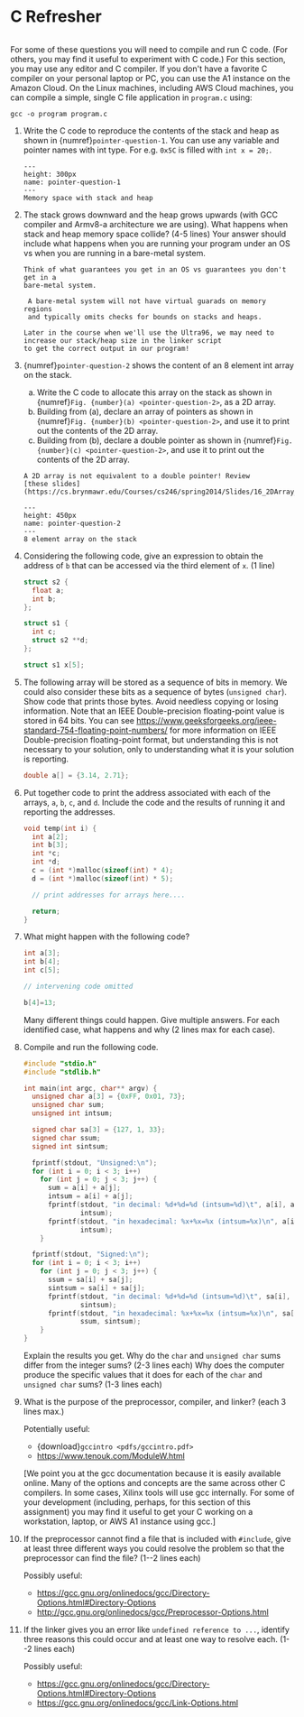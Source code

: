 # C Refresher
<style type="text/css">
    ol { list-style-type: decimal; }
    ol ol { list-style-type: lower-alpha; }
    ol ol ol { list-style-type: lower-roman; }
</style>

```{include} ../common/aws_caution.md
```
For some of these questions you will need to compile and run C code.
(For others, you may find it useful to experiment with C code.)
For this section, you may use any editor and C compiler.
If you don't have a favorite C compiler on your personal laptop or PC, you
can use the A1 instance on the Amazon Cloud. On the Linux machines, including AWS
Cloud machines, you can compile a simple, single C file application in `program.c` using:
```
gcc -o program program.c
```

1. Write the C code to reproduce the contents of the stack and heap
as shown in {numref}`pointer-question-1`. You can use any variable and pointer names with int type. For e.g. `0x5C` is filled with `int x = 20;`.
    ```{figure} images/memory_map_1.png
    ---
    height: 300px
    name: pointer-question-1
    ---
    Memory space with stack and heap
    ```

2. The stack grows downward and the heap grows upwards
(with GCC compiler and Armv8-a architecture we are using).
What happens when stack and heap memory space collide? (4-5 lines)
Your answer should include what happens when you are running your
program under an OS vs when you are running in a bare-metal system.
    ```{hint}
    Think of what guarantees you get in an OS vs guarantees you don't get in a
    bare-metal system.

     A bare-metal system will not have virtual guarads on memory regions
     and typically omits checks for bounds on stacks and heaps.
    
    Later in the course when we'll use the Ultra96, we may need to
    increase our stack/heap size in the linker script
    to get the correct output in our program!
    ```

3. {numref}`pointer-question-2` shows the content of an 8 element int array on the stack.
    1. Write the C code to allocate this array on the stack as shown in {numref}`Fig. {number}(a) <pointer-question-2>`, as a 2D array.
    2. Building from (a), declare an array of pointers as shown in {numref}`Fig. {number}(b) <pointer-question-2>`, and use it to print out the contents of the 2D array.
    3. Building from (b), declare a double pointer as shown in {numref}`Fig. {number}(c) <pointer-question-2>`, and use it to print out the contents of the 2D array.
      ```{hint}
      A 2D array is not equivalent to a double pointer! Review
      [these slides](https://cs.brynmawr.edu/Courses/cs246/spring2014/Slides/16_2DArray_Pointers.pdf).
      ```
    ```{figure} images/memory_map_2.png
    ---
    height: 450px
    name: pointer-question-2
    ---
    8 element array on the stack
    ```

4. Considering the following code, give an expression to obtain
the address of `b` that can be accessed via the third
element of `x`. (1 line)
    ```C
    struct s2 {
      float a;
      int b;
    };
    
    struct s1 {
      int c;
      struct s2 **d;
    };
    
    struct s1 x[5];
    ```

5. The following array will be stored as a sequence of bits in
memory.  We could also consider these bits as a sequence
of bytes (`unsigned char`).  Show code that prints those
bytes.   Avoid needless copying or losing information.
Note that an IEEE Double-precision floating-point value is
stored in 64 bits.  You can see
<https://www.geeksforgeeks.org/ieee-standard-754-floating-point-numbers/>
for more information on IEEE Double-precision
floating-point format, but understanding this is not
necessary to your solution, only to understanding what it is
your solution is reporting.
    ```C
    double a[] = {3.14, 2.71};
    ```

6. Put together code to print the address associated with each of the
arrays, `a`, `b`, `c`, and `d`.
Include the code and the results of running it and reporting the addresses.
    ```C
    void temp(int i) {
      int a[2];
      int b[3];
      int *c;
      int *d;
      c = (int *)malloc(sizeof(int) * 4);
      d = (int *)malloc(sizeof(int) * 5);
    
      // print addresses for arrays here....
    
      return;
    }
    ```
7. What might happen with the following code?
    ```C
    int a[3];
    int b[4];
    int c[5];

    // intervening code omitted

    b[4]=13;
    ```
    Many different things could happen.  Give multiple answers.  For each
    identified case, what happens and why (2 lines max for each case).


8. Compile and run the following code.
    ```C
    #include "stdio.h"
    #include "stdlib.h"
    
    int main(int argc, char** argv) {
      unsigned char a[3] = {0xFF, 0x01, 73};
      unsigned char sum;
      unsigned int intsum;
    
      signed char sa[3] = {127, 1, 33};
      signed char ssum;
      signed int sintsum;
    
      fprintf(stdout, "Unsigned:\n");
      for (int i = 0; i < 3; i++)
        for (int j = 0; j < 3; j++) {
          sum = a[i] + a[j];
          intsum = a[i] + a[j];
          fprintf(stdout, "in decimal: %d+%d=%d (intsum=%d)\t", a[i], a[j], sum,
                  intsum);
          fprintf(stdout, "in hexadecimal: %x+%x=%x (intsum=%x)\n", a[i], a[j], sum,
                  intsum);
        }
    
      fprintf(stdout, "Signed:\n");
      for (int i = 0; i < 3; i++)
        for (int j = 0; j < 3; j++) {
          ssum = sa[i] + sa[j];
          sintsum = sa[i] + sa[j];
          fprintf(stdout, "in decimal: %d+%d=%d (intsum=%d)\t", sa[i], sa[j], ssum,
                  sintsum);
          fprintf(stdout, "in hexadecimal: %x+%x=%x (intsum=%x)\n", sa[i], sa[j],
                  ssum, sintsum);
        }
    }
    ```
    Explain the results you get.  Why do the `char` and `unsigned char` sums differ
    from the integer sums?  (2-3 lines each) Why does the computer produce the specific values
    that it does for each of the `char` and `unsigned char` sums? (1-3
    lines each)

9. What is the purpose of the preprocessor, compiler, and
linker? (each 3 lines max.)

    Potentially useful:

    - {download}`gccintro <pdfs/gccintro.pdf>`
    - <https://www.tenouk.com/ModuleW.html>

    [We point you at the gcc documentation because it is easily
    available online.  Many of the options and concepts are the same
    across other C compilers.  In some cases, Xilinx tools will use gcc
    internally.  For some of your development (including, perhaps, for
    this section of this assignment) you may find it useful to get
    your C working on a workstation, laptop, or AWS A1 instance using gcc.]

10. If the preprocessor cannot find a file that is included
with `#include`, give at least three different ways you could resolve
the problem so that the preprocessor can find the file? (1--2 lines each)

    Possibly useful:

    - <https://gcc.gnu.org/onlinedocs/gcc/Directory-Options.html#Directory-Options>
    - <http://gcc.gnu.org/onlinedocs/gcc/Preprocessor-Options.html>

11. If the linker gives you an error like `undefined reference to ...`,
identify three reasons this could occur and at least one way to resolve each.
(1--2 lines each)

    Possibly useful:

    - <https://gcc.gnu.org/onlinedocs/gcc/Directory-Options.html#Directory-Options>
    - <https://gcc.gnu.org/onlinedocs/gcc/Link-Options.html>

```{include} ../common/aws_caution.md
```
